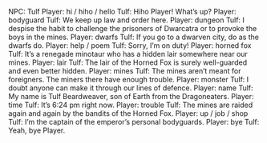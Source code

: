 NPC: Tulf
Player: hi / hiho / hello
Tulf: Hiho Player! <mumbles> What’s up?
Player: bodyguard
Tulf: We keep up law and order here.
Player: dungeon
Tulf: I despise the habit to challenge the prisoners of Dwarcatra or to provoke the boys in the mines.
Player: dwarfs
Tulf: If you go to a dwarven city, do as the dwarfs do.
Player: help / poem
Tulf: Sorry, I’m on duty!
Player: horned fox
Tulf: It’s a renegade minotaur who has a hidden lair somewhere near our mines.
Player: lair
Tulf: The lair of the Horned Fox is surely well-guarded and even better hidden.
Player: mines
Tulf: The mines aren’t meant for foreigners. The miners there have enough trouble.
Player: monster
Tulf: I doubt anyone can make it through our lines of defence.
Player: name
Tulf: My name is Tulf Beardweaver, son of Earth from the Dragoneaters.
Player: time
Tulf: It’s 6:24 pm right now.
Player: trouble
Tulf: The mines are raided again and again by the bandits of the Horned Fox.
Player: up / job / shop
Tulf: I’m the captain of the emperor’s personal bodyguards.
Player: bye
Tulf: Yeah, bye Player.